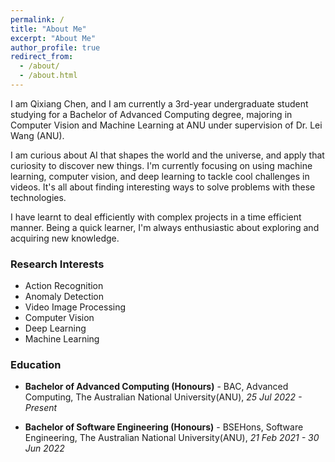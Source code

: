 ```yaml
---
permalink: /
title: "About Me"
excerpt: "About Me"
author_profile: true
redirect_from: 
  - /about/
  - /about.html
---
```


<style>
a:link, a:visited {
  text-decoration: none;
}

a:hover, a:active {
  text-decoration: underline;
}
</style>

I am Qixiang Chen, and I am currently a 3rd-year undergraduate student studying for a Bachelor of Advanced Computing degree, majoring in Computer Vision and Machine Learning at ANU under supervision of [Dr. Lei Wang](https://leiwangr.github.io/) (ANU).

I am curious about AI that shapes the world and the universe, and apply that curiosity to discover new things. I'm currently focusing on using machine learning, computer vision, and deep learning to tackle cool challenges in videos. It's all about finding interesting ways to solve problems with these technologies.

I have learnt to deal efficiently with complex projects in a time efficient manner. Being a quick learner, I'm always enthusiastic about exploring and acquiring new knowledge.

<h3>Research Interests</h3>

- Action Recognition
- Anomaly Detection
- Video Image Processing
- Computer Vision
- Deep Learning
- Machine Learning


<h3>Education</h3>

- **Bachelor of Advanced Computing (Honours)** - BAC, Advanced Computing, The Australian National University(ANU), *25 Jul 2022 - Present*

- **Bachelor of Software Engineering (Honours)** - BSEHons, Software Engineering, The Australian National University(ANU), *21 Feb 2021 - 30 Jun 2022*